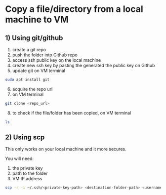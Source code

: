 # Copy a file/directory from a local machine to VM

## 1) Using git/github
1) create a git repo
2) push the folder into Github repo
3) access ssh public key on the local machine
4) create new ssh key by pasting the generated the public key on Github
5) update git on VM terminal
```bash
sudo apt install git
```
6) acquire the repo url
7) on VM terminal
```bash
git clone <repo_url>
```
8) to check if the file/folder has been copied, on VM terminal
```bash
ls
```

## 2) Using scp
This only works on your local machine and it more secures.

You will need:
1) the private key 
2) path to the folder
3) VM IP address

```bash
scp -r -i ~/.ssh/<private-key-path> <destination-folder-path> <username@IPaddress:/home/username>
```